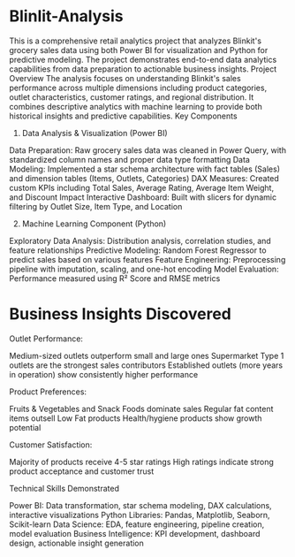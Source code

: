 # Blinlit-Analysis
This is a comprehensive retail analytics project that analyzes Blinkit's grocery sales data using both Power BI for visualization and Python for predictive modeling. The project demonstrates end-to-end data analytics capabilities from data preparation to actionable business insights.
Project Overview
The analysis focuses on understanding Blinkit's sales performance across multiple dimensions including product categories, outlet characteristics, customer ratings, and regional distribution. It combines descriptive analytics with machine learning to provide both historical insights and predictive capabilities.
Key Components
1. Data Analysis & Visualization (Power BI)

Data Preparation: Raw grocery sales data was cleaned in Power Query, with standardized column names and proper data type formatting
Data Modeling: Implemented a star schema architecture with fact tables (Sales) and dimension tables (Items, Outlets, Categories)
DAX Measures: Created custom KPIs including Total Sales, Average Rating, Average Item Weight, and Discount Impact
Interactive Dashboard: Built with slicers for dynamic filtering by Outlet Size, Item Type, and Location

2. Machine Learning Component (Python)

Exploratory Data Analysis: Distribution analysis, correlation studies, and feature relationships
Predictive Modeling: Random Forest Regressor to predict sales based on various features
Feature Engineering: Preprocessing pipeline with imputation, scaling, and one-hot encoding
Model Evaluation: Performance measured using R² Score and RMSE metrics

# Business Insights Discovered
Outlet Performance:

Medium-sized outlets outperform small and large ones
Supermarket Type 1 outlets are the strongest sales contributors
Established outlets (more years in operation) show consistently higher performance

Product Preferences:

Fruits & Vegetables and Snack Foods dominate sales
Regular fat content items outsell Low Fat products
Health/hygiene products show growth potential

Customer Satisfaction:

Majority of products receive 4-5 star ratings
High ratings indicate strong product acceptance and customer trust

Technical Skills Demonstrated

Power BI: Data transformation, star schema modeling, DAX calculations, interactive visualizations
Python Libraries: Pandas, Matplotlib, Seaborn, Scikit-learn
Data Science: EDA, feature engineering, pipeline creation, model evaluation
Business Intelligence: KPI development, dashboard design, actionable insight generation
